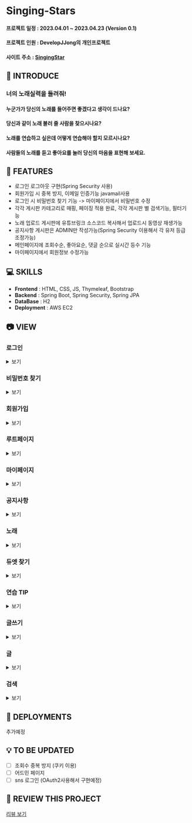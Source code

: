 # Singing-Stars
#### 프로젝트 일정 : 2023.04.01 ~ 2023.04.23 (Version 0.1)
#### 프로젝트 인원 : DevelopJJong의 개인프로젝트
#### 사이트 주소 : [SingingStar](http://singingstar.duckdns.org)

## 🎀 INTRODUCE
### 너의 노래실력을 들려줘!

#### 누군가가 당신의 노래를 들어주면 좋겠다고 생각이 드나요?
#### 당신과 같이 노래 불러 줄 사람을 찾으시나요?
#### 노래를 연습하고 싶은데 어떻게 연습해야 할지 모르시나요?
#### 사람들의 노래를 듣고 좋아요를 눌러 당신의 마음을 표현해 보세요.


## 📌 FEATURES

* 로그인 로그아웃 구현(Spring Security 사용)
* 회원가입 시 중복 방지, 이메일 인증기능 javamail사용
* 로그인 시 비밀번호 찾기 기능 -> 마이페이지에서 비밀번호 수정
* 각각 게시판 카테고리로 매핑, 페이징 적용 완료, 각각 게시판 별 검색기능, 필터기능
* 노래 업로드 게시판에 유튜브링크 소스코드 복사해서 업로드시 동영상 재생가능
* 공지사항 게시판은 ADMIN만 작성가능(Spring Security 이용해서 각 유저 등급 조정가능)
* 메인페이지에 조회수순, 좋아요순, 댓글 순으로 실시간 등수 기능
* 마이페이지에서 회원정보 수정가능


## 💻 SKILLS

* **Frontend** : HTML, CSS, JS, Thymeleaf, Bootstrap 
* **Backend** : Spring Boot, Spring Security, Spring JPA
* **DataBase** : H2
* **Deployment** : AWS EC2

## 📷 VIEW
### 로그인
<details>
<summary>보기</summary>
<div markdown="1">
<img src = "https://user-images.githubusercontent.com/101362306/233815017-01871b32-90ca-4802-a827-240e41557d83.jpg">
</div>
</details>


### 비밀번호 찾기
<details>
<summary>보기</summary>
<div markdown="1">
<img src = "https://user-images.githubusercontent.com/101362306/233815064-fa2440b6-e452-4348-bdeb-33b0e6413bda.jpg">

</div>
</details>

### 회원가입
<details>
<summary>보기</summary>
<div markdown="1">
<img src = "https://user-images.githubusercontent.com/101362306/233815203-2db93064-de3c-4bfa-b9cd-fee74e35725e.jpg">
</div>
</details>

### 루트페이지
<details>
<summary>보기</summary>
<div markdown="1">
<img src = "https://user-images.githubusercontent.com/101362306/233815844-b61647c5-272e-4937-8b81-2f2e7ea873c3.jpg">
</div>
</details>

### 마이페이지
<details>
<summary>보기</summary>
<div markdown="1">
<img src = "https://user-images.githubusercontent.com/101362306/233815977-448ccb38-3708-4f43-ac51-47496714ed95.jpg">
</div>
</details>

### 공지사항
<details>
<summary>보기</summary>
<div markdown="1">
<img src = "https://user-images.githubusercontent.com/101362306/233815196-7794b6de-262f-4100-b804-ef131acdb8ee.jpg">
</div>
</details>

### 노래
<details>
<summary>보기</summary>
<div markdown="1">
<img src = "https://user-images.githubusercontent.com/101362306/233815189-3164ac17-bd9d-4765-99ec-4d7732a4f8c3.jpg">

</div>
</details>

### 듀엣 찾기
<details>
<summary>보기</summary>
<div markdown="1">
<img src = "https://user-images.githubusercontent.com/101362306/233815174-7e971662-f3ae-4c9c-add8-3d8460c4f5d8.jpg">
</div>
</details>


### 연습 TIP
<details>
<summary>보기</summary>
<div markdown="1">
<img src = "https://user-images.githubusercontent.com/101362306/233815165-60a78daa-22f2-4eda-ba4c-6bed7f190009.jpg">
</div>
</details>


### 글쓰기
<details>
<summary>보기</summary>
<div markdown="1">
<img src = "https://user-images.githubusercontent.com/101362306/233815138-f3e02b20-60a5-4a20-ad90-1dd92a830d8b.jpg">
</div>
</details>


### 글
<details>
<summary>보기</summary>
<div markdown="1">
<img src = "https://user-images.githubusercontent.com/101362306/233815123-8308c3de-7ea8-416d-a6ca-c9e13e6dda2b.jpg">
<img src = "https://user-images.githubusercontent.com/101362306/233815906-6885f37f-c817-4b18-9652-954a81596423.jpg">
<img src = "https://user-images.githubusercontent.com/101362306/233815926-eecd811a-ad00-4347-b658-775332ee6fee.jpg">
</div>
</details>


### 검색
<details>
<summary>보기</summary>
<div markdown="1">
<img src = "https://user-images.githubusercontent.com/101362306/233815107-f1d8f049-3172-4238-b62b-3fcaadac727b.jpg">
</div>
</details>



## 💾 DEPLOYMENTS
추가예정

## 💡 TO BE UPDATED
- [ ] 조회수 중복 방지 (쿠키 이용)
- [ ] 어드민 페이지
- [ ] sns 로그인 (OAuth2사용해서 구현예정)

## 📃 REVIEW THIS PROJECT

[리뷰 보기](https://jjdevelop.tistory.com/53)
